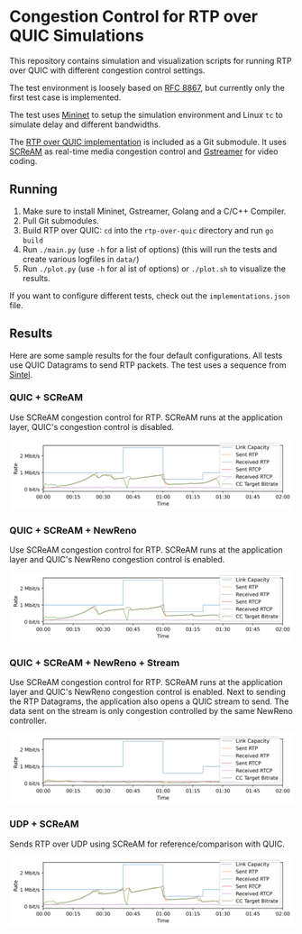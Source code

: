 # Congestion Control for RTP over QUIC Simulations

This repository contains simulation and visualization scripts for running RTP over QUIC with different congestion control settings.

The test environment is loosely based on [RFC 8867](https://datatracker.ietf.org/doc/rfc8867/), but currently only the first test case is implemented.

The test uses [Mininet](http://mininet.org/) to setup the simulation environment and Linux `tc` to simulate delay and different bandwidths.

The [RTP over QUIC implementation](https://github.com/mengelbart/rtp-over-quic/) is included as a Git submodule.
It uses [SCReAM](https://github.com/EricssonResearch/scream/) as real-time media congestion control and [Gstreamer](https://gstreamer.freedesktop.org/) for video coding.

## Running

1. Make sure to install Mininet, Gstreamer, Golang and a C/C++ Compiler.
2. Pull Git submodules.
3. Build RTP over QUIC: `cd` into the `rtp-over-quic` directory and run `go build`
4. Run `./main.py` (use `-h` for a list of options) (this will run the tests and create various logfiles in `data/`)
5. Run `./plot.py` (use `-h` for al ist of options) or `./plot.sh` to visualize the results.

If you want to configure different tests, check out the `implementations.json` file.

## Results

Here are some sample results for the four default configurations.
All tests use QUIC Datagrams to send RTP packets.
The test uses a sequence from [Sintel](https://en.wikipedia.org/wiki/Sintel).

### QUIC + SCReAM

Use SCReAM congestion control for RTP.
SCReAM runs at the application layer, QUIC's congestion control is disabled.

![QUIC-SCReAM](plots/0_rates.png)

### QUIC + SCReAM + NewReno

Use SCReAM congestion control for RTP. SCReAM runs at the application layer and QUIC's NewReno congestion control is enabled.

![QUIC-SCReAM-NewReno](plots/2_rates.png)

### QUIC + SCReAM + NewReno + Stream

Use SCReAM congestion control for RTP.
SCReAM runs at the application layer and QUIC's NewReno congestion control is enabled.
Next to sending the RTP Datagrams, the application also opens a QUIC stream to send.
The data sent on the stream is only congestion controlled by the same NewReno controller.

![QUIC-SCReAM-NewReno-Stream](plots/1_rates.png)

### UDP + SCReAM

Sends RTP over UDP using SCReAM for reference/comparison with QUIC.

![UDP-SCReAM](plots/3_rates.png)
